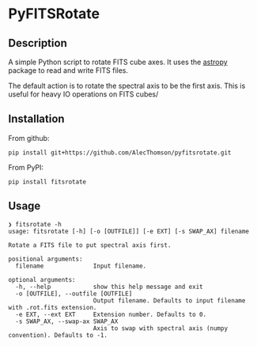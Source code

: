# PyFITSRotate

## Description
A simple Python script to rotate FITS cube axes. It uses the [astropy](http://www.astropy.org/) package to read and write FITS files.

The default action is to rotate the spectral axis to be the first axis. This is useful for heavy IO operations on FITS cubes/

## Installation
From github:
```
pip install git+https://github.com/AlecThomson/pyfitsrotate.git
```
From PyPI:
```
pip install fitsrotate
```

## Usage
```
❯ fitsrotate -h
usage: fitsrotate [-h] [-o [OUTFILE]] [-e EXT] [-s SWAP_AX] filename

Rotate a FITS file to put spectral axis first.

positional arguments:
  filename              Input filename.

optional arguments:
  -h, --help            show this help message and exit
  -o [OUTFILE], --outfile [OUTFILE]
                        Output filename. Defaults to input filename with .rot.fits extension.
  -e EXT, --ext EXT     Extension number. Defaults to 0.
  -s SWAP_AX, --swap-ax SWAP_AX
                        Axis to swap with spectral axis (numpy convention). Defaults to -1.
```
